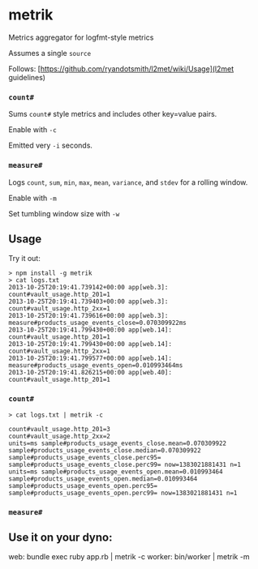 # metrik

Metrics aggregator for logfmt-style metrics

Assumes a single `source`

Follows: [https://github.com/ryandotsmith/l2met/wiki/Usage](l2met guidelines)

### `count#`

Sums `count#` style metrics and includes other key=value pairs.

Enable with `-c`

Emitted very `-i` seconds.

### `measure#`

Logs  `count`, `sum`, `min`, `max`, `mean`, `variance`, and `stdev`
for a rolling window.

Enable with `-m`

Set tumbling window size with `-w`


## Usage

  Try it out:

    > npm install -g metrik
    > cat logs.txt
    2013-10-25T20:19:41.739142+00:00 app[web.3]: count#vault_usage.http_201=1
    2013-10-25T20:19:41.739403+00:00 app[web.3]: count#vault_usage.http_2xx=1
    2013-10-25T20:19:41.739616+00:00 app[web.3]: measure#products_usage_events_close=0.070309922ms
    2013-10-25T20:19:41.799430+00:00 app[web.14]: count#vault_usage.http_201=1
    2013-10-25T20:19:41.799430+00:00 app[web.14]: count#vault_usage.http_2xx=1
    2013-10-25T20:19:41.799577+00:00 app[web.14]: measure#products_usage_events_open=0.010993464ms
    2013-10-25T20:19:41.826215+00:00 app[web.40]: count#vault_usage.http_201=1

### `count#`

    > cat logs.txt | metrik -c

    count#vault_usage.http_201=3
    count#vault_usage.http_2xx=2
    units=ms sample#products_usage_events_close.mean=0.070309922 sample#products_usage_events_close.median=0.070309922 sample#products_usage_events_close.perc95= sample#products_usage_events_close.perc99= now=1383021881431 n=1
    units=ms sample#products_usage_events_open.mean=0.010993464 sample#products_usage_events_open.median=0.010993464 sample#products_usage_events_open.perc95= sample#products_usage_events_open.perc99= now=1383021881431 n=1


### `measure#`


## Use it on your dyno:

  web: bundle exec ruby app.rb | metrik -c
  worker: bin/worker | metrik -m
